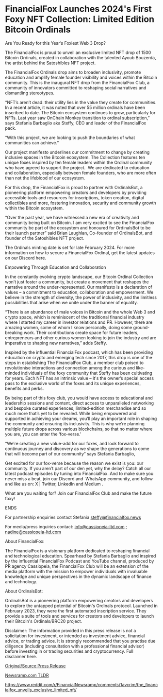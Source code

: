 # FinancialFox Launches 2024's First Foxy NFT Collection: Limited Edition Bitcoin Ordinals

Are You Ready for this Year’s Foxiest Web 3 Drop?

The FinancialFox is proud to unveil an exclusive limited NFT drop of 1500 Bitcoin Ordinals, created in collaboration with the talented Ayoub Bouzerda, the artist behind the Satoshibles NFT project.

The FinancialFox Ordinals drop aims to broaden inclusivity, promote education and amplify female founder visibility and voices within the Bitcoin community. This is the inaugural NFT drop from the FinancialFox Club, a community of innovators committed to reshaping social narratives and dismantling stereotypes.

“NFT’s aren’t dead: their utility lies in the value they create for communities. In a recent article, it was noted that over 55 million ordinals have been inscribed to date. The Bitcoin ecosystem continues to grow, particularly for NFTs. Last year saw OnChain Monkey transition to ordinal subscription,” says Stefania Barbaglio aka Steffy, CEO and leader of the FinancialFox pack.

“With this project, we are looking to push the boundaries of what communities can achieve.”

Our project manifesto underlines our commitment to change by creating inclusive spaces in the Bitcoin ecosystem. The Collection features ten unique foxes inspired by ten female leaders within the Ordinal community who have agreed to support the project.  We are dedicated to education and collaboration, especially between female founders, who are more often than not the lifeblood of our ecosystem.

For this drop, the FinancialFox is proud to partner with OrdinalsBot, a pioneering platform empowering creators and developers by providing accessible tools and resources for inscriptions, token creation, digital collectibles and more, fostering innovation, security and community growth within the Bitcoin ecosystem.

“Over the past year, we have witnessed a new era of creativity and community being built on Bitcoin. I am very excited to see the FinancialFox community be part of the ecosystem and honoured for OrdinalsBot to be their launch partner” said Brian Laughlan, Co-founder of OrdinalsBot, and founder of the Satoshibles NFT project.

The Ordinals minting date is set for late February 2024. For more information on how to secure a FinancialFox Ordinal, get the latest updates on our Discord here.

Empowering Through Education and Collaboration

In the constantly evolving crypto landscape, our Bitcoin Ordinal Collection won’t just foster a community, but create a movement that reshapes the narrative around the under-represented. Our manifesto is a declaration of values – a commitment to education, collaboration and empowerment. We believe in the strength of diversity, the power of inclusivity, and the limitless possibilities that arise when we unite under the banner of equality.

“There is an abundance of male voices in Bitcoin and the whole Web 3 and crypto space, which is reminiscent of the traditional financial industry where I started my career in investor relations and PR. However, there are amazing women, some of whom I know personally, doing some ground-breaking work. Their contributions create space for future leaders, entrepreneurs and other curious women looking to join the industry and are imperative to shaping new narratives,” adds Steffy.

Inspired by the influential FinancialFox podcast, which has been providing education on crypto and emerging tech since 2017, this drop is one of the steps in establishing The FinancialFox Club, a member club poised to revolutionise interactions and connection among the curious and like-minded individuals of the foxy community that Steffy has been cultivating for years. Each NFT has an intrinsic value – it's the owner’s special access pass to the exclusive world of the foxes and its unique experiences, benefits and perks.

By being part of this foxy club, you would have access to educational and leadership sessions and content, direct access to unparalleled networking and bespoke curated experiences, limited-edition merchandise and so much more that’s yet to be revealed. While being empowered and supported in achieving your dreams, you’ll play an important role in shaping the community and ensuring its inclusivity. This is why we’re planning multiple future drops across various blockchains, so that no matter where you are, you can enter the ‘fox-verse.’

“We’re creating a new value-add for our foxes, and look forward to continuous journey and discovery as we shape the generations to come that will become part of our community” says Stefania Barbaglio,

Get excited for our fox-verse because the reason we exist is you: our community. If you aren’t part of our den yet, why the delay? Catch all our latest podcast episodes by tuning into FinancialFox. And to make sure you never miss a beat, join our Discord and  WhatsApp community, and follow and like us on: X | Twitter, LinkedIn and Medium .

What are you waiting for? Join our FinancialFox Club and make the future foxy!

ENDS

For partnership enquiries contact Stefania steffy@financialfox.news

For media/press inquiries contact: [info@cassiopeia-ltd.com](mailto:info@cassiopeia-ltd.com) ; nadine@cassiopeia-ltd.com

About FinancialFox:

The FinancialFox is a visionary platform dedicated to reshaping financial and technological education. Spearhead by Stefania Barbaglio and inspired by the influential FinancialFox Podcast and YouTube channel, produced by PR agency Cassiopeia, the FinancialFox Club will be an extension of the media platform with the mission to empower individuals with invaluable knowledge and unique perspectives in the dynamic landscape of finance and technology.

About OrdinalsBot:

OrdinalsBot is a pioneering platform empowering creators and developers to explore the untapped potential of Bitcoin's Ordinals protocol. Launched in February 2023, they were the first automated inscription service. They provide a suite of tools and services for creators and developers to launch their Bitcoin's Ordinals/BRC20 project.

Disclaimer: The information provided in this press release is not a solicitation for investment, or intended as investment advice, financial advice, or trading advice. It is strongly recommended that you practise due diligence (including consultation with a professional financial advisor) before investing in or trading securities and cryptocurrency. Full disclaimer here. 

[Original/Source Press Release](https://blockchainwire.io/press-release/financialfox-launches-2024s-first-foxy-nft-collection-limited-edition-bitcoin-ordinals)
                    

[Newsramp.com TLDR](None) 

https://www.reddit.com/r/FinancialNewsramp/comments/1avcrim/the_financialfox_unveils_exclusive_limited_nft/